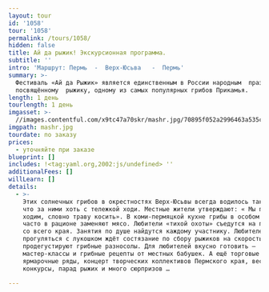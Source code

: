 ```yaml
---
layout: tour
id: '1058'
tour: '1058'
permalink: /tours/1058/
hidden: false
title: Ай да рыжик! Экскурсионная программа.
subtitle: ''
intro: 'Маршрут: Пермь  -  Верх-Юсьва   -  Пермь'
summary: >-
  Фестиваль «Ай да Рыжик» является единственным в России народным  праздником,
  посвящённому  рыжику, одному из самых популярных грибов Прикамья.
length: 1 день
tourlength: 1 день
imgasset: >-
  //images.contentful.com/x9tc47a70skr/mashr.jpg/70895f052a2996463a535c9920dfdc8f/mashr.jpg
imgpath: mashr.jpg
tourdate: по заказу
prices:
  - уточняйте при заказе
blueprint: []
includes: !<tag:yaml.org,2002:js/undefined> ''
additionalFees: []
willLearn: []
details:
  - >-
    Этих солнечных грибов в окрестностях Верх-Юсьвы всегда водилось так много,
    что за ними хоть с тележкой ходи. Местные жители утверждают: « Мы по рыжики
    ходим, словно траву косить». В коми-пермяцкой кухне грибы в особом почёте и
    часто в рационе заменяют мясо. Любители «тихой охоты» съедутся на праздник
    со всего края. Занятия по душе найдутся каждому участнику. Любителей
    прогуляться с лукошком ждёт состязание по сбору рыжиков на скорость. Гурманы
    продегустируют грибные разносолы. Для любителей вкусно готовить –
    мастер-классы и грибные рецепты от местных бабушек. А ещё торговые
    ярмарочные ряды, концерт творческих коллективов Пермского края, весёлые
    конкурсы, парад рыжих и много сюрпризов …

---
```

